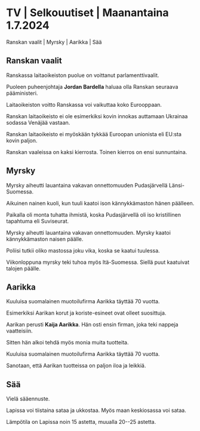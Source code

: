 # TV \| Selkouutiset \| Maanantaina 1.7.2024

Ranskan vaalit \| Myrsky \| Aarikka \| Sää

## Ranskan vaalit

Ranskassa laitaoikeiston puolue on voittanut parlamenttivaalit.

Puoleen puheenjohtaja **Jordan Bardella** haluaa olla Ranskan seuraava pääministeri.

Laitaoikeiston voitto Ranskassa voi vaikuttaa koko Eurooppaan.

Ranskan laitaoikeisto ei ole esimerkiksi kovin innokas auttamaan Ukrainaa sodassa Venäjää vastaan.

Ranskan laitaoikeisto ei myöskään tykkää Euroopan unionista eli EU:sta kovin paljon.

Ranskan vaaleissa on kaksi kierrosta. Toinen kierros on ensi sunnuntaina.

## Myrsky

Myrsky aiheutti lauantaina vakavan onnettomuuden Pudasjärvellä Länsi-Suomessa.

Aikuinen nainen kuoli, kun tuuli kaatoi ison kännykkämaston hänen päälleen.

Paikalla oli monta tuhatta ihmistä, koska Pudasjärvellä oli iso kristillinen tapahtuma eli Suviseurat.

Myrsky aiheutti lauantaina vakavan onnettomuuden. Myrsky kaatoi kännykkämaston naisen päälle.

Poliisi tutkii oliko mastossa joku vika, koska se kaatui tuulessa.

Viikonloppuna myrsky teki tuhoa myös Itä-Suomessa. Siellä puut kaatuivat talojen päälle.

## Aarikka

Kuuluisa suomalainen muotoilufirma Aarikka täyttää 70 vuotta.

Esimerkiksi Aarikan korut ja koriste-esineet ovat olleet suosittuja.

Aarikan perusti **Kaija Aarikka**. Hän osti ensin firman, joka teki nappeja vaatteisiin.

Sitten hän alkoi tehdä myös monia muita tuotteita.

Kuuluisa suomalainen muotoilufirma Aarikka täyttää 70 vuotta.

Sanotaan, että Aarikan tuotteissa on paljon iloa ja leikkiä.

## Sää

Vielä sääennuste.

Lapissa voi tiistaina sataa ja ukkostaa. Myös maan keskiosassa voi sataa.

Lämpötila on Lapissa noin 15 astetta, muualla 20--25 astetta.

